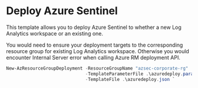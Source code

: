 # Deploy Azure Sentinel

This template allows you to deploy Azure Sentinel to whether a new Log Analytics workspace or an existing one.

You would need to ensure your deployment targets to the corresponding resource group for existing Log Analytics workspace. Otherwise you would encounter Internal Server error when calling Azure RM deployment API.

```powershell
New-AzResourceGroupDeployment -ResourceGroupName "azsec-corporate-rg" 
                              -TemplateParameterFile .\azuredeploy.parameters.json `
                              -TemplateFile .\azuredeploy.json `
```